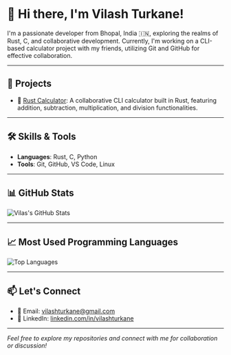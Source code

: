 # 👋 Hi there, I'm Vilash Turkane!

I'm a passionate developer from Bhopal, India 🇮🇳, exploring the realms of Rust, C, and collaborative development. Currently, I'm working on a CLI-based calculator project with my friends, utilizing Git and GitHub for effective collaboration.

---

## 🚀 Projects

- 🔢 [Rust Calculator](https://github.com/vilashturkane/rust-calculator): A collaborative CLI calculator built in Rust, featuring addition, subtraction, multiplication, and division functionalities.

---

## 🛠️ Skills & Tools

- **Languages**: Rust, C, Python
- **Tools**: Git, GitHub, VS Code, Linux

---

## 📊 GitHub Stats

![Vilas's GitHub Stats](https://github-readme-stats.vercel.app/api?username=vilashturkane&show_icons=true&theme=radical)

---

## 📈 Most Used Programming Languages

![Top Languages](https://github-readme-stats.vercel.app/api/top-langs/?username=vilashturkane&layout=compact&theme=radical)

---

## 📫 Let's Connect

- 📧 Email: [vilashturkane@gmail.com](mailto:vilashturkane@gmail.com)
- 💼 LinkedIn: [linkedin.com/in/vilashturkane](https://www.linkedin.com/in/vilash-turkane-9a040b302/)

---

*Feel free to explore my repositories and connect with me for collaboration or discussion!*
